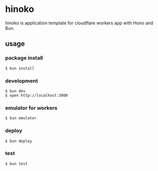 # hinoko
hinoko is application template for cloudflare workers app with Hono and Bun.

## usage


### package install

```shell
$ bun install
```

### development

```shell
$ bun dev
$ open http://localhost:3000
```

### emulator for workers

```shell
$ bun emulator
```

### deploy

```shell
$ bun deploy
```

### test

```shell
$ bun test
```